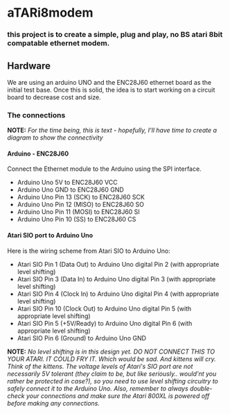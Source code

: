 # aTARi8modem
### this project is to create a simple, plug and play, no BS atari 8bit compatable ethernet modem.

## Hardware
We are using an arduino UNO and the ENC28J60 ethernet board as the initial test base.  Once this is solid, the idea is to start working on a circuit board to decrease cost and size.

### The connections
**NOTE:** *For the time being, this is text - hopefully, I'll have time to create a diagram to show the connectivity*

#### Arduino - ENC28J60
Connect the Ethernet module to the Arduino using the SPI interface.

* Arduino Uno 5V to ENC28J60 VCC
* Arduino Uno GND to ENC28J60 GND
* Arduino Uno Pin 13 (SCK) to ENC28J60 SCK
* Arduino Uno Pin 12 (MISO) to ENC28J60 SO
* Arduino Uno Pin 11 (MOSI) to ENC28J60 SI
* Arduino Uno Pin 10 (SS) to ENC28J60 CS

#### Atari SIO port to Arduino Uno
Here is the wiring scheme from Atari SIO to Arduino Uno:

* Atari SIO Pin 1 (Data Out) to Arduino Uno digital Pin 2 (with appropriate level shifting)
* Atari SIO Pin 3 (Data In) to Arduino Uno digital Pin 3 (with appropriate level shifting)
* Atari SIO Pin 4 (Clock In) to Arduino Uno digital Pin 4 (with appropriate level shifting)
* Atari SIO Pin 10 (Clock Out) to Arduino Uno digital Pin 5 (with appropriate level shifting)
* Atari SIO Pin 5 (+5V/Ready) to Arduino Uno digital Pin 6 (with appropriate level shifting)
* Atari SIO Pin 6 (Ground) to Arduino Uno GND

**NOTE:** *No level shifting is in this design yet.  DO NOT CONNECT THIS TO YOUR ATARI.  IT COULD FRY IT. Which would be sad. And kittens will cry. Think of the kittens. The voltage levels of Atari's SIO port are not necessarily 5V tolerant (they claim to be, but like seriously.. would'nt you rather be protected in case?), so you need to use level shifting circuitry to safely connect it to the Arduino Uno. Also, remember to always double-check your connections and make sure the Atari 800XL is powered off before making any connections.*


